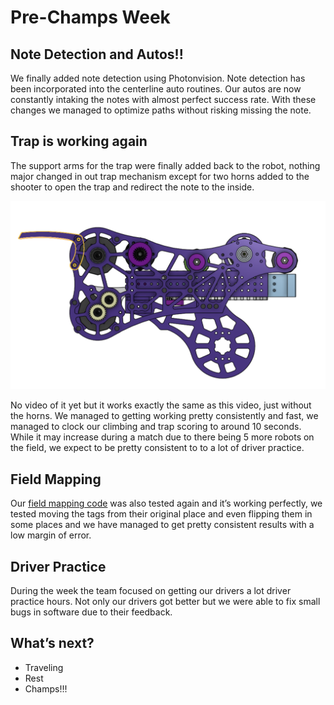 # Pre-Champs Week

## Note Detection and Autos!!

We finally added note detection using Photonvision. Note detection has been incorporated into the centerline auto routines. Our autos are now constantly intaking the notes with almost perfect success rate. With these changes we managed to optimize paths without risking missing the note.

## Trap is working again

The support arms for the trap were finally added back to the robot, nothing major changed in out trap mechanism except for two horns added to the shooter to open the trap and redirect the note to the inside.

![Untitled](Untitled.png)

No video of it yet but it works exactly the same as this video, just without the horns. We managed to getting working pretty consistently and fast, we managed to clock our climbing and trap scoring to around 10 seconds. While it may increase during a match due to there being 5 more robots on the field, we expect to be pretty consistent to to a lot of driver practice.

## Field Mapping

Our [field mapping code](https://github.com/Overture-7421/AprilTagMapper) was also tested again and it’s working perfectly, we tested moving the tags from their original place and even flipping them in some places and we have managed to get pretty consistent results with a low margin of error.

## Driver Practice

During the week the team focused on getting our drivers a lot driver practice hours. Not only our drivers got better but we were able to fix small bugs in software due to their feedback.

## What’s next?

-   Traveling
-   Rest
-   Champs!!!
